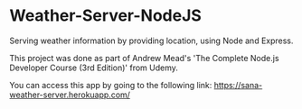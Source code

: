 # Weather-Server-NodeJS
Serving weather information by providing location, using Node and Express.

This project was done as part of Andrew Mead's 'The Complete Node.js Developer Course (3rd Edition)' from Udemy.

You can access this app by going to the following link: https://sana-weather-server.herokuapp.com/

